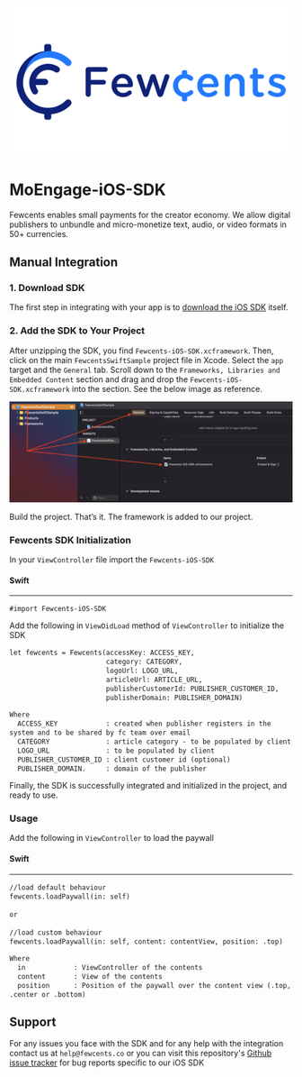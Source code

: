 ![Logo](https://github.com/fewcents/fewcents-ios-sdk/blob/main/Images/fewcents-logo.png)
# MoEngage-iOS-SDK

Fewcents enables small payments for the creator economy. We allow digital publishers to unbundle and micro-monetize text, audio, or video formats in 50+ currencies.


## Manual Integration

### 1. Download SDK
The first step in integrating with your app is to [download the iOS SDK](https://github.com/fewcents/fewcents-ios-sdk/blob/main/Frameworks/Fewcents-iOS-SDK.xcframework.zip) itself.

### 2. Add the SDK to Your Project
After unzipping the SDK, you find `Fewcents-iOS-SDK.xcframework`. Then, click on the main `FewcentsSwiftSample` project file in Xcode. Select the `app` target and the `General` tab. Scroll down to the `Frameworks, Libraries and Embedded Content` section and drag and drop the `Fewcents-iOS-SDK.xcframework` into the section. See the below image as reference.

![ScreenShot-1](https://github.com/fewcents/fewcents-ios-sdk/blob/main/Images/screenshot-1.png)

Build the project. 
That’s it. The framework is added to our project.


### Fewcents SDK Initialization

  In your `ViewController` file import the `Fewcents-iOS-SDK` 

#### Swift
---- 
 ```objc
 #import Fewcents-iOS-SDK
 ```
 
 Add the following in `ViewDidLoad` method of `ViewController` to initialize the SDK
 
```objc
let fewcents = Fewcents(accessKey: ACCESS_KEY,
                        category: CATEGORY,
                        logoUrl: LOGO_URL,
                        articleUrl: ARTICLE_URL,
                        publisherCustomerId: PUBLISHER_CUSTOMER_ID,
                        publisherDomain: PUBLISHER_DOMAIN)
```

```
Where 
  ACCESS_KEY            : created when publisher registers in the system and to be shared by fc team over email
  CATEGORY              : article category - to be populated by client
  LOGO_URL              : to be populated by client
  PUBLISHER_CUSTOMER_ID : client customer id (optional)
  PUBLISHER_DOMAIN.     : domain of the publisher
``` 
 
Finally, the SDK is successfully integrated and initialized in the project, and ready to use.


### Usage

Add the following in `ViewController` to load the paywall

#### Swift
----
```
//load default behaviour
fewcents.loadPaywall(in: self)

or

//load custom behaviour
fewcents.loadPaywall(in: self, content: contentView, position: .top)
```

```
Where 
  in            : ViewController of the contents
  content       : View of the contents
  position      : Position of the paywall over the content view (.top, .center or .bottom)
``` 

## Support
For any issues you face with the SDK and for any help with the integration contact us at `help@fewcents.co` or you can visit this repository's [Github issue tracker](https://github.com/fewcents/fewcents-ios-sdk/issues) for bug reports specific to our iOS SDK
